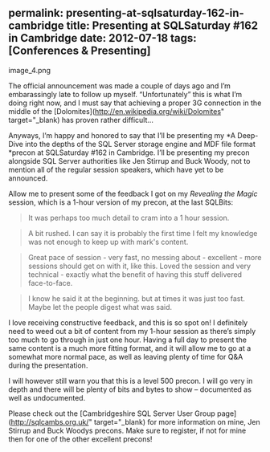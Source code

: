 permalink: presenting-at-sqlsaturday-162-in-cambridge
title: Presenting at SQLSaturday #162 in Cambridge
date: 2012-07-18
tags: [Conferences & Presenting]
---
image_4.png

<!-- more -->

The official announcement was made a couple of days ago and I’m embarassingly late to follow up myself. “Unfortunately” this is what I’m doing right now, and I must say that achieving a proper 3G connection in the middle of the [Dolomites](http://en.wikipedia.org/wiki/Dolomites" target="_blank) has proven rather difficult...

Anyways, I’m happy and honored to say that I’ll be presenting my *A Deep-Dive into the depths of the SQL Server storage engine and MDF file format  *precon at SQLSaturday #162 in Cambridge. I’ll be presenting my precon alongside SQL Server authorities like Jen Stirrup and Buck Woody, not to mention all of the regular session speakers, which have yet to be announced.

Allow me to present some of the feedback I got on my *Revealing the Magic* session, which is a 1-hour version of my precon, at the last SQLBits:

<blockquote>It was perhaps too much detail to cram into a 1 hour session.</blockquote>

<blockquote>A bit rushed. I can say it is probably the first time I felt my knowledge was not
enough to keep up with mark's content.</blockquote>

<blockquote>Great pace of session - very fast, no messing about - excellent - more sessions
should get on with it, like this. Loved the session and very technical - exactly
what the benefit of having this stuff delivered face-to-face.</blockquote>

<blockquote>I know he said it at the beginning. but at times it was just too fast. Maybe let the
people digest what was said.</blockquote>

I love receiving constructive feedback, and this is so spot on! I definitely need to weed out a bit of content from my 1-hour session as there’s simply too much to go through in just one hour. Having a full day to present the same content is a much more fitting format, and it will allow me to go at a somewhat more normal pace, as well as leaving plenty of time for Q&A during the presentation.

I will however still warn you that this is a level 500 precon. I will go very in depth and there will be plenty of bits and bytes to show – documented as well as undocumented.

Please check out the [Cambridgeshire SQL Server User Group page](http://sqlcambs.org.uk/" target="_blank) for more information on mine, Jen Stirrup and Buck Woodys precons. Make sure to register, if not for mine then for one of the other excellent precons!
